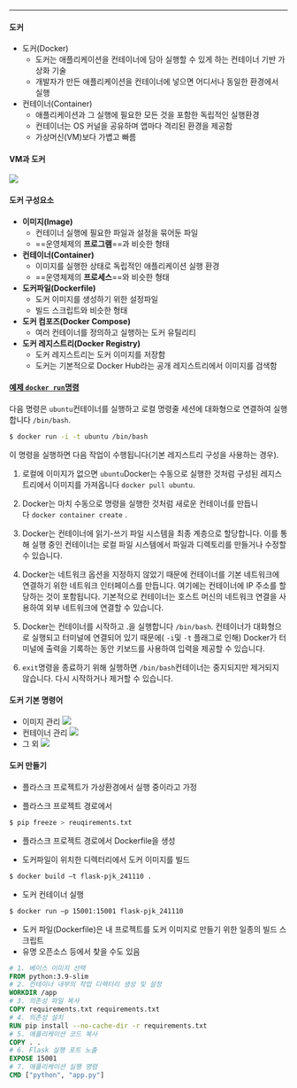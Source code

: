 
---
#### 도커
- 도커(Docker) 
	- 도커는 애플리케이션을 컨테이너에 담아 실행할 수 있게 하는 컨테이너 기반 가상화 기술 
	- 개발자가 만든 애플리케이션을 컨테이너에 넣으면 어디서나 동일한 환경에서 실행 
- 컨테이너(Container) 
	- 애플리케이션과 그 실행에 필요한 모든 것을 포함한 독립적인 실행환경 
	- 컨테이너는 OS 커널을 공유하며 앱마다 격리된 환경을 제공함 
	- 가상머신(VM)보다 가볍고 빠름
#### VM과 도커
![](../../../../image/Pasted%20image%2020250113120838.png)
#### 도커 구성요소
- **이미지(Image)** 
	- 컨테이너 실행에 필요한 파일과 설정을 묶어둔 파일 
	- ==운영체제의 **프로그램**==과 비슷한 형태 
- **컨테이너(Container)** 
	- 이미지를 실행한 상태로 독립적인 애플리케이션 실행 환경 
	- ==운영체제의 **프로세스**==와 비슷한 형태 
- **도커파일(Dockerfile)** 
	- 도커 이미지를 생성하기 위한 설정파일 
	- 빌드 스크립트와 비슷한 형태 
- **도커 컴포즈(Docker Compose)** 
	- 여러 컨테이너를 정의하고 실행하는 도커 유틸리티 
- **도커 레지스트리(Docker Registry)** 
	- 도커 레지스트리는 도커 이미지를 저장함 
	- 도커는 기본적으로 Docker Hub라는 공개 레지스트리에서 이미지를 검색함
#### [예제 `docker run`명령](https://docs.docker.com/get-started/docker-overview/#example-docker-run-command)

다음 명령은 `ubuntu`컨테이너를 실행하고 로컬 명령줄 세션에 대화형으로 연결하여 실행합니다 `/bin/bash`.

```bash
$ docker run -i -t ubuntu /bin/bash
```

이 명령을 실행하면 다음 작업이 수행됩니다(기본 레지스트리 구성을 사용하는 경우).

1. 로컬에 이미지가 없으면 `ubuntu`Docker는 수동으로 실행한 것처럼 구성된 레지스트리에서 이미지를 가져옵니다 `docker pull ubuntu`.
    
2. Docker는 마치 수동으로 명령을 실행한 것처럼 새로운 컨테이너를 만듭니다 `docker container create` .
    
3. Docker는 컨테이너에 읽기-쓰기 파일 시스템을 최종 계층으로 할당합니다. 이를 통해 실행 중인 컨테이너는 로컬 파일 시스템에서 파일과 디렉토리를 만들거나 수정할 수 있습니다.
    
4. Docker는 네트워크 옵션을 지정하지 않았기 때문에 컨테이너를 기본 네트워크에 연결하기 위한 네트워크 인터페이스를 만듭니다. 여기에는 컨테이너에 IP 주소를 할당하는 것이 포함됩니다. 기본적으로 컨테이너는 호스트 머신의 네트워크 연결을 사용하여 외부 네트워크에 연결할 수 있습니다.
    
5. Docker는 컨테이너를 시작하고 .을 실행합니다 `/bin/bash`. 컨테이너가 대화형으로 실행되고 터미널에 연결되어 있기 때문에( `-i`및 `-t` 플래그로 인해) Docker가 터미널에 출력을 기록하는 동안 키보드를 사용하여 입력을 제공할 수 있습니다.
    
6. `exit`명령을 종료하기 위해 실행하면 `/bin/bash`컨테이너는 중지되지만 제거되지 않습니다. 다시 시작하거나 제거할 수 있습니다.

#### 도커 기본 명령어
- 이미지 관리
![](../../../../image/Pasted%20image%2020250113123251.png)
- 컨테이너 관리
![](../../../../image/Pasted%20image%2020250113123320.png)
- 그 외
![](../../../../image/Pasted%20image%2020250113123400.png)

#### 도커 만들기

- 플라스크 프로젝트가 가상환경에서 실행 중이라고 가정 
	
- 플라스크 프로젝트 경로에서 
```bash
$ pip freeze > reuqirements.txt 
```
	
- 플라스크 프로젝트 경로에서 Dockerfile을 생성 
	
- 도커파일이 위치한 디렉터리에서 도커 이미지를 빌드 
```bash
$ docker build –t flask-pjk_241110 . 
```
	
- 도커 컨테이너 실행 
```bash
$ docker run –p 15001:15001 flask-pjk_241110
```
	
- 도커 파일(Dockerfile)은 내 프로젝트를 도커 이미지로 만들기 위한 일종의 빌드 스크립트 
- 유명 오픈소스 등에서 찾을 수도 있음
```dockerfile
# 1. 베이스 이미지 선택 
FROM python:3.9-slim 
# 2. 컨테이너 내부의 작업 디렉터리 생성 및 설정 
WORKDIR /app 
# 3. 의존성 파일 복사 
COPY requirements.txt requirements.txt 
# 4. 의존성 설치 
RUN pip install --no-cache-dir -r requirements.txt 
# 5. 애플리케이션 코드 복사 
COPY . . 
# 6. Flask 실행 포트 노출 
EXPOSE 15001 
# 7. 애플리케이션 실행 명령 
CMD ["python", "app.py"]
```
